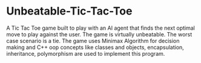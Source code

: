 # Unbeatable-Tic-Tac-Toe
A Tic Tac Toe game built to play with an AI agent that finds the next optimal move to play against the user. The game is virtually unbeatable. The worst case scenario is a tie.
  The game uses Minimax Algorithm for decision making and C++ oop concepts like classes and objects, encapsulation, inheritance, polymorphism are used to implement this program. 
